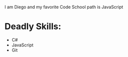 I am Diego and my favorite Code School path is JavaScript

# Deadly Skills: 
* C#
* JavaScript
* Git


